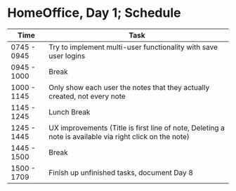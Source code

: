# HomeOffice, Day 1; Schedule

| Time        | Task                                                                                                    |
| ----------- | ------------------------------------------------------------------------------------------------------- |
| 0745 - 0945 | Try to implement multi-user functionality with save user logins                                         |
| 0945 - 1000 | Break                                                                                                   |
| 1000 - 1145 | Only show each user the notes that they actually created, not every note                                |
| 1145 - 1245 | Lunch Break                                                                                             |
| 1245 - 1445 | UX improvements (Title is first line of note, Deleting a note is available via right click on the note) |
| 1445 - 1500 | Break                                                                                                   |
| 1500 - 1709 | Finish up unfinished tasks, document Day 8                                                              |
